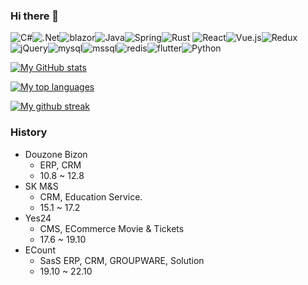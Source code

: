 ### Hi there 👋

<img alt="C#" src="https://img.shields.io/badge/c%23-%23239120.svg?&style=for-the-badge&logo=c-sharp&logoColor=white"/><img alt=".Net" src="https://img.shields.io/badge/.NET-5C2D91?style=for-the-badge&logo=.net&logoColor=white"/><img alt="blazor" src="https://img.shields.io/badge/blazor-512BD4?style=for-the-badge&logo=blazor&logoColor=white"/><img alt="Java" src="https://img.shields.io/badge/java-%23ED8B00.svg?&style=for-the-badge&logo=java&logoColor=white"/><img alt="Spring" src="https://img.shields.io/badge/spring-%236DB33F.svg?&style=for-the-badge&logo=spring&logoColor=white"/><img alt="Rust" src="https://img.shields.io/badge/rust-%23000000.svg?&style=for-the-badge&logo=rust&logoColor=white"/>
<img alt="React" src="https://img.shields.io/badge/react-%2320232a.svg?&style=for-the-badge&logo=react&logoColor=%2361DAFB"/><img alt="Vue.js" src="https://img.shields.io/badge/vuejs-%2335495e.svg?&style=for-the-badge&logo=vue.js&logoColor=%234FC08D"/><img alt="Redux" src="https://img.shields.io/badge/redux-%23593d88.svg?&style=for-the-badge&logo=redux&logoColor=white"/><img alt="jQuery" src="https://img.shields.io/badge/jquery-%230769AD.svg?&style=for-the-badge&logo=jquery&logoColor=white"/><img alt="mysql" src="https://img.shields.io/badge/Mysql-4479A1?style=for-the-badge&logo=Mysql&logoColor=white"/><img alt="mssql" src="https://img.shields.io/badge/SqlServer-CC2927?style=for-the-badge&logo=Microsoft%20SQL%20Server&logoColor=white"/><img alt="redis" src="https://img.shields.io/badge/redis-DC382D?style=for-the-badge&logo=redis&logoColor=white"/><img alt="flutter" src="https://img.shields.io/badge/Flutter-%2302569B.svg?style=for-the-badge&logo=Flutter&logoColor=white"/><img alt="Python" src ="https://img.shields.io/badge/Python-3776AB.svg?&style=for-the-badge&logo=Python&logoColor=white"/>

[![My GitHub stats](https://github-readme-stats.vercel.app/api?username=nameofSEOKWONHONG)](https://github.com/nameofSEOKWONHONG/github-readme-stats)

[![My top languages](https://github-readme-stats.vercel.app/api/top-langs/?username=nameofSEOKWONHONG&theme=blue-green)](https://github.com/nameofSEOKWONHONG/github-readme-stats)

[![My github streak](https://github-readme-streak-stats.herokuapp.com/?user=nameofSEOKWONHONG&theme=blue-green)](https://github.com/nameofSEOKWONHONG/github-readme-streak-stats)

### History
* Douzone Bizon
  * ERP, CRM
  * 10.8 ~ 12.8
* SK M&S
  * CRM, Education Service. 
  * 15.1 ~ 17.2
* Yes24
  * CMS, ECommerce Movie & Tickets
  * 17.6 ~ 19.10
* ECount
  * SasS ERP, CRM, GROUPWARE, Solution
  * 19.10 ~ 22.10  
    
<!--
**nameofSEOKWONHONG/nameofSEOKWONHONG** is a ✨ _special_ ✨ repository because its `README.md` (this file) appears on your GitHub profile.

Here are some ideas to get you started:

- 🔭 I’m currently working on ...
- 🌱 I’m currently learning ...
- 👯 I’m looking to collaborate on ...
- 🤔 I’m looking for help with ...
- 💬 Ask me about ...
- 📫 How to reach me: ...
- 😄 Pronouns: ...
- ⚡ Fun fact: ...
-->

